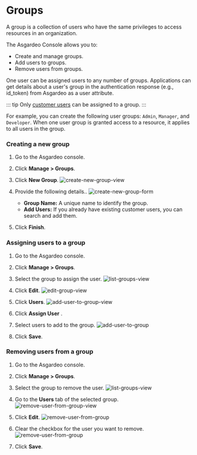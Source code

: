 # Groups

A group is a collection of users who have the same privileges to access resources in an organization. 

The Asgardeo Console allows you to:
- Create and manage groups.
- Add users to groups.
- Remove users from groups. 
    
One user can be assigned users to any number of groups. Applications can get details about a user's group in 
the authentication response (e.g., id_token) from Asgardeo as a user attribute.                                                          

::: tip
Only [customer users](../#customer) can be assigned to a group.
:::

For example, you can create the following user groups: `Admin`, `Manager`, and `Developer`. When one user group is granted access to a resource, it applies to all users in the group.

### Creating a new group

1. Go to the Asgardeo console.

2. Click **Manage > Groups**.

3. Click **New Group**.
    <img :src="$withBase('/assets/img/guides/groups/create-new-group-view.png')" alt="create-new-group-view">

4. Provide the following details..
    <img :src="$withBase('/assets/img/guides/groups/create-new-group-form.png')" alt="create-new-group-form">
    
    - **Group Name:** A unique name to identify the group.   
    - **Add Users:** If you already have existing customer users, you can search and add them.

5. Click **Finish**.

### Assigning users to a group

1. Go to the Asgardeo console.

2. Click **Manage > Groups**.

3. Select the group to assign the user.
    <img :src="$withBase('/assets/img/guides/groups/groups-list-view.png')" alt="list-groups-view">

4. Click **Edit**.
    <img :src="$withBase('/assets/img/guides/groups/edit-group-view.png')" alt="edit-group-view">

5. Click **Users**.
    <img :src="$withBase('/assets/img/guides/groups/add-user-to-group-view.png')" alt="add-user-to-group-view">

6. Click **Assign User** .

7. Select users to add to the group.
    <img :src="$withBase('/assets/img/guides/groups/assign-user-to-group.png')" alt="add-user-to-group">

8. Click **Save**.

### Removing users from a group

1. Go to the Asgardeo console.

2. Click **Manage > Groups**.

3. Select the group to remove the user.
    <img :src="$withBase('/assets/img/guides/groups/groups-list-view.png')" alt="list-groups-view">

4. Go to the **Users** tab of the selected group.
    <img :src="$withBase('/assets/img/guides/groups/remove-user-from-group-view.png')" alt="remove-user-from-group-view">

5. Click **Edit**.
    <img :src="$withBase('/assets/img/guides/groups/remove-user-from-group-early-view.png')" alt="remove-user-from-group">

6. Clear the checkbox for the user you want to remove.
    <img :src="$withBase('/assets/img/guides/groups/remove-user-from-group.png')" alt="remove-user-from-group">

7. Click **Save**.
